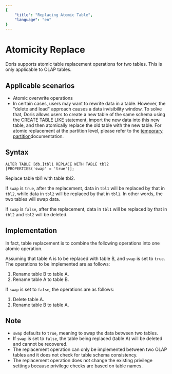 ```yaml
---
{
    "title": "Replacing Atomic Table",
    "language": "en"
}
---
```


# Atomicity Replace

Doris supports atomic table replacement operations for two tables. This is only applicable to OLAP tables.

## Applicable scenarios

- Atomic overwrite operations
- In certain cases, users may want to rewrite data in a table. However, the "delete and load" approach causes a data invisibility window. To solve that, Doris allows users to create a new table of the same schema using the CREATE TABLE LIKE statement, import the new data into this new table, and then atomically replace the old table with the new table. For atomic replacement at the partition level, please refer to the [temporary partition](../../data-operate/delete/table-temp-partition/)documentation.

## Syntax

```Plain
ALTER TABLE [db.]tbl1 REPLACE WITH TABLE tbl2
[PROPERTIES('swap' = 'true')];
```

Replace table tbl1 with table tbl2.

If `swap` is `true`, after the replacement, data in `tbl1` will be replaced by that in `tbl2`, while data in `tbl2` will be replaced by that in `tbl1`. In other words, the two tables will swap data.

If `swap` is `false`, after the replacement, data in `tbl1` will be replaced by that in `tbl2` and `tbl2` will be deleted.

## Implementation

In fact, table replacement is to combine the following operations into one atomic operation.

Assuming that table A is to be replaced with table B, and `swap` is set to `true`. The operations to be implemented are as follows:

1. Rename table B to table A.
2. Rename table A to table B.

If `swap` is set to `false`, the operations are as follows:

1. Delete table A.
2. Rename table B to table A.

## Note

- `swap` defaults to `true`, meaning to swap the data between two tables.
- If `swap` is set to `false`, the table being replaced (table A) will be deleted and cannot be recovered.
- The replacement operation can only be implemented between two OLAP tables and it does not check for table schema consistency.
- The replacement operation does not change the existing privilege settings because privilege checks are based on table names.
